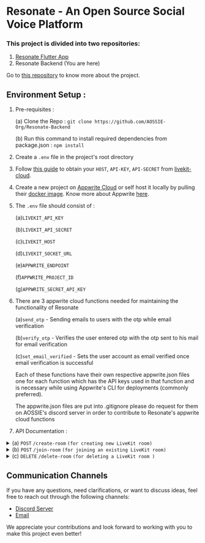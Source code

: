 # Resonate - An Open Source Social Voice Platform

### This project is divided into two repositories:

1. [Resonate Flutter App](https://github.com/AOSSIE-Org/Resonate)
2. Resonate Backend (You are here)

Go to [this repository](https://github.com/AOSSIE-Org/Resonate) to know more about the project.

## Environment Setup :

1. Pre-requisites :

   (a) Clone the Repo : `git clone https://github.com/AOSSIE-Org/Resonate-Backend`

   (b) Run this command to install required dependencies from package.json : `npm install`

2. Create a `.env` file in the project's root directory

3. Follow [this guide](https://docs.livekit.io/cloud/project-management/keys-and-tokens/) to obtain your `HOST`, `API-KEY`, `API-SECRET` from [livekit-cloud](https://livekit.io/cloud).

4. Create a new project on [Appwrite Cloud](https://appwrite.io/) or self host it locally by pulling their [docker image](https://appwrite.io/docs/self-hosting). Know more about Appwrite [here](https://appwrite.io/docs).

5. The `.env` file should consist of :

   (a)`LIVEKIT_API_KEY`

   (b)`LIVEKIT_API_SECRET`

   (c)`LIVEKIT_HOST`

   (d)`LIVEKIT_SOCKET_URL`

   (e)`APPWRITE_ENDPOINT`

   (f)`APPWRITE_PROJECT_ID`

   (g)`APPWRITE_SECRET_API_KEY`

6. There are 3 appwrite cloud functions needed for maintaining the functionality of Resonate

   (a)`send_otp` - Sending emails to users with the otp while email verification

   (b)`verify_otp` - Verifies the user entered otp with the otp sent to his mail for email verification

   (c)`set_email_verified` - Sets the user account as email verified once email verification is successful

   Each of these functions have their own respective appwrite.json files one for each function which has the API keys used in that function
   and is necessary while using Appwrite's CLI for deployments (commonly preferred).

   The appwrite.json files are put into .gitignore please do request for them on AOSSIE's discord server in order to contribute to Resonate's appwrite cloud functions

7. API Documentation :

<details>
   <summary>(a) <code>POST</code> <code>/create-room</code> <code>(for creating new LiveKit room)</code></summary>

   ##### Parameters

   > | fireld | type     | data type             | description |
   > | ------ | -------- | --------------------- | ----------- |
   > | None   | required | object (JSON or YAML) | N/A         |

   ##### Responses

   > | http code | content-type       | response                            |
   > | --------- | ------------------ | ----------------------------------- |
   > | None      | `application/json` | `{msg:"Room created Successfully"}` |
   > | `500`     | `application/json` | `{msg:"Error"}`                     |

   ##### Example cURL

   > ```javascript
   >  curl -X POST -H "Content-Type: application/json" --data @post.json http://localhost:3000/create-room
   > ```

</details>

<details>
   <summary>(b) <code>POST</code> <code>/join-room</code> <code>(for joining an existing LiveKit room)</code></summary>

   ##### Parameters

   > | fireld | type     | data type             | description |
   > | ------ | -------- | --------------------- | ----------- |
   > | None   | required | object (JSON or YAML) | N/A         |

   ##### Responses

   > | http code | content-type       | response          |
   > | --------- | ------------------ | ----------------- |
   > | None      | `application/json` | `{msg:"Success"}` |
   > | `500`     | `application/json` | `{msg:"Error"}`   |

   ##### Example cURL

   > ```javascript
   >  curl -X POST -H "Content-Type: application/json" --data @post.json http://localhost:3000/join-room
   > ```

</details>

<details>
   <summary>(c) <code>DELETE</code> <code>/delete-room</code> <code>(for deleting a LiveKit room )</code></summary>

   ##### Parameters

   > None

   ##### Responses

   > | http code | content-type       | response                                |
   > | --------- | ------------------ | --------------------------------------- |
   > | None      | `application/json` | `{msg:"Success"}`                       |
   > | `400`     | `application/json` | `{msg:"Invalid Token or Server Error"}` |

   ##### Example cURL

   > ```javascript
   >  curl -X DELETE -H "Content-Type: application/json" http://localhost:3000/delete-room
   > ```
</details>

## Communication Channels

If you have any questions, need clarifications, or want to discuss ideas, feel free to reach out through the following channels:

- [Discord Server](https://discord.com/invite/6mFZ2S846n)
- [Email](mailto:aossie.oss@gmail.com)

We appreciate your contributions and look forward to working with you to make this project even better!
